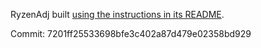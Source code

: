 RyzenAdj built [using the instructions in its README][ryzenadj].

Commit: 7201ff25533698bfe3c402a87d479e02358bd929

[ryzenadj]: https://github.com/FlyGoat/RyzenAdj
